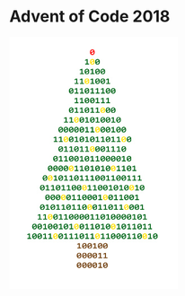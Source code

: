 # Advent of Code 2018
![Advent of Code](https://github.com/MarynaLongnickel/AdventOfCode2018/blob/master/tree.jpg)
